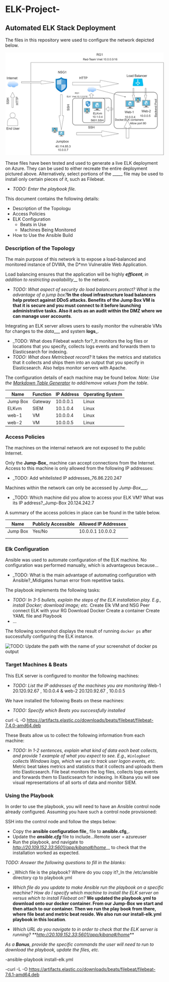 # ELK-Project-
## Automated ELK Stack Deployment

The files in this repository were used to configure the network depicted below.

![Network Diagrams](Diagram/Project_Elk_Diagram.jpg.jpg)

These files have been tested and used to generate a live ELK deployment on Azure. They can be used to either recreate the entire deployment pictured above. Alternatively, select portions of the _____ file may be used to install only certain pieces of it, such as Filebeat.

  - _TODO: Enter the playbook file._

This document contains the following details:
- Description of the Topologu
- Access Policies
- ELK Configuration
  - Beats in Use
  - Machines Being Monitored
- How to Use the Ansible Build


### Description of the Topology

The main purpose of this network is to expose a load-balanced and monitored instance of DVWA, the D*mn Vulnerable Web Application.

Load balancing ensures that the application will be highly ___efficent__, in addition to restricting _availability____ to the network.
- _TODO: What aspect of security do load balancers protect? What is the advantage of a jump box?_**In the cloud infrastructure load balancers help protect against DDoS attacks. Benefits of the Jump Box VM is that it is secure and you must connect to it before launching administrative tasks. Also it acts as an audit within the DMZ where we can manage user accounts**.

Integrating an ELK server allows users to easily monitor the vulnerable VMs for changes to the _data____ and system __logs___.
- _TODO: What does Filebeat watch for?_It monitors the log files or locations that you specify, collects logs events and forwards them to Elasticsearch for indexing.
- _TODO: What does Metricbeat record?_ It takes the metrics and statistics that it collects and ships them into an output that you specify in Elasticsearch. Also helps monitor servers with Apache. 

The configuration details of each machine may be found below.
_Note: Use the [Markdown Table Generator](http://www.tablesgenerator.com/markdown_tables) to add/remove values from the table_.

| Name     | Function | IP Address | Operating System |
|----------|----------|------------|------------------|
| Jump Box | Gateway  | 10.0.0.1   | Linux            |
| ELKvm    | SIEM     | 10.1.0.4   | Linux            |
| web-1    | VM       | 10.0.0.4   | Linux            |
| web-2    | VM       | 10.0.0.5   | Linux            |

### Access Policies

The machines on the internal network are not exposed to the public Internet. 

Only the __Jump-Box___ machine can accept connections from the Internet. Access to this machine is only allowed from the following IP addresses:
- _TODO: Add whitelisted IP addresses_76.86.220.247

Machines within the network can only be accessed by _Jump-Box____.
- _TODO: Which machine did you allow to access your ELK VM? What was its IP address?_Jump-Box 20.124.242.7

A summary of the access policies in place can be found in the table below.

| Name     | Publicly Accessible | Allowed IP Addresses |
|----------|---------------------|----------------------|
| Jump Box | Yes/No              | 10.0.0.1 10.0.0.2    |
|          |                     |                      |
|          |                     |                      |

### Elk Configuration

Ansible was used to automate configuration of the ELK machine. No configuration was performed manually, which is advantageous because...
- _TODO: What is the main advantage of automating configuration with Ansible?_Midigates human error from repetitive tasks.

The playbook implements the following tasks:
- _TODO: In 3-5 bullets, explain the steps of the ELK installation play. E.g., install Docker; download image; etc._
Create Elk VM and NSG
Peer connect ELK with your RG 
Download Docker
Create a container
Create YAML file and Playbook
- ...

The following screenshot displays the result of running `docker ps` after successfully configuring the ELK instance.

![TODO: Update the path with the name of your screenshot of docker ps output](Images/docker_ps_output.png)

### Target Machines & Beats
This ELK server is configured to monitor the following machines:
- _TODO: List the IP addresses of the machines you are monitoring_ Web-1 20.120.92.67 , 10.0.0.4  & web-2  20.120.92.67  , 10.0.0.5

We have installed the following Beats on these machines:
- _TODO: Specify which Beats you successfully installed_

curl -L -O https://artifacts.elastic.co/downloads/beats/filebeat/filebeat-7.4.0-amd64.deb

These Beats allow us to collect the following information from each machine:
- _TODO: In 1-2 sentences, explain what kind of data each beat collects, and provide 1 example of what you expect to see. E.g., `Winlogbeat` collects Windows logs, which we use to track user logon events, etc._ Metric beat takes metrics and statistics that it collects and uploads them into  Elasticsearch. File beat  monitors the log files, collects logs events and forwards them to Elasticsearch for indexing. In Kibana you will see visual representations of all sorts of data and monitor SIEM.

### Using the Playbook
In order to use the playbook, you will need to have an Ansible control node already configured. Assuming you have such a control node provisioned: 

SSH into the control node and follow the steps below:
- Copy the __ansible configuration file___ file to __ansible.cfg___.
- Update the ___ansible.cfg___ file to include...Remote user = azureuser
- Run the playbook, and navigate to _http://20.109.152.33:5601/app/kibana#/home___ to check that the installation worked as expected.

_TODO: Answer the following questions to fill in the blanks:_
- _Which file is the playbook? Where do you copy it?_In the /etc/ansible directory cp to playbook.yml

- _Which file do you update to make Ansible run the playbook on a specific machine? How do I specify which machine to install the ELK server on versus which to install Filebeat on?_ **We updated the playbook.yml to download onto our docker container. From our Jump-Box we start and then attach to our container. Then we run the play book from there, where file beat and metric beat reside. We also run our install-elk.yml playbook in this location**.



- _Which URL do you navigate to in order to check that the ELK server is running? **http://20.109.152.33:5601/app/kibana#/home_**

_As a **Bonus**, provide the specific commands the user will need to run to download the playbook, update the files, etc._

-ansible-playbook install-elk.yml

 -curl -L -O https://artifacts.elastic.co/downloads/beats/filebeat/filebeat-7.6.1-amd64.deb
